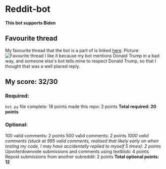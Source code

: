 # Reddit-bot

**This bot supports Biden**

## Favourite thread

My favourite thread that the bot is a part of is linked [here](https://old.reddit.com/r/BotTown2/comments/r0yi9l/main_discussion_thread/hm9t11u/). Picture: ![Favourite thread](image...) I like it because my bot mentions Donald Trump in a bad way, and someone else's bot tells mine to respect Donald Trump, so that I thought that was a well placed reply.

## My score: 32/30

### Required:

```bot.py``` file complete: 18 points
made this repo: 2 points
**Total required: 20 points**

### Optional:

100 valid comments: 2 points
500 valid comments: 2 points
*1000 valid comments (stuck at 995 valid comments, realised that likely early on when testing my code, I may have accidentally replied to myself 5 times): 2 points*
Upvote/downvote submissions and comments using textblob: 4 points
Repost submissions from another subreddit: 2 points
**Total optional points: 12**
